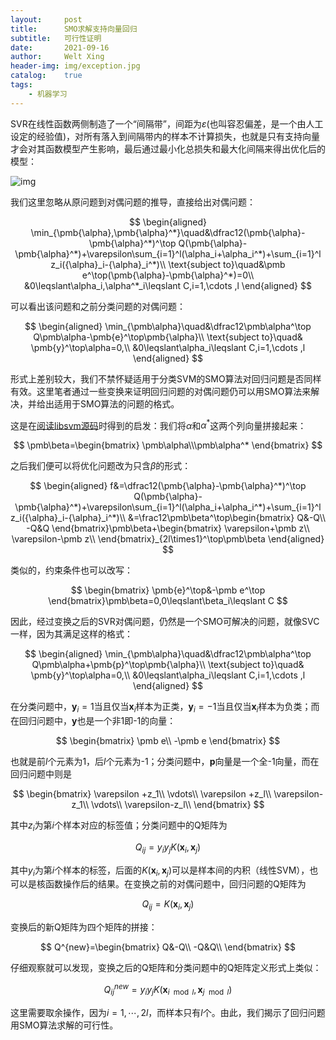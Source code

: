```yaml
---
layout:     post
title:      SMO求解支持向量回归
subtitle:   可行性证明
date:       2021-09-16
author:     Welt Xing
header-img: img/exception.jpg
catalog:    true
tags:
    - 机器学习
---
```


SVR在线性函数两侧制造了一个“间隔带”，间距为$\varepsilon$(也叫容忍偏差，是一个由人工设定的经验值)，对所有落入到间隔带内的样本不计算损失，也就是只有支持向量才会对其函数模型产生影响，最后通过最小化总损失和最大化间隔来得出优化后的模型：

![img](https://www.saedsayad.com/images/SVR_2.png)

我们这里忽略从原问题到对偶问题的推导，直接给出对偶问题：

$$
\begin{aligned}
\min_{\pmb{\alpha},\pmb{\alpha}^*}\quad&\dfrac12(\pmb{\alpha}-\pmb{\alpha}^*)^\top Q(\pmb{\alpha}-\pmb{\alpha}^*)+\varepsilon\sum_{i=1}^l(\alpha_i+\alpha_i^*)+\sum_{i=1}^l z_i({\alpha}_i-{\alpha}_i^*)\\
\text{subject to}\quad&\pmb e^\top(\pmb{\alpha}-\pmb{\alpha}^*)=0\\
&0\leqslant\alpha_i,\alpha^*_i\leqslant C,i=1,\cdots ,l
\end{aligned}
$$

可以看出该问题和之前分类问题的对偶问题：

$$
\begin{aligned}
\min_{\pmb\alpha}\quad&\dfrac12\pmb\alpha^\top Q\pmb\alpha-\pmb{e}^\top\pmb{\alpha}\\
\text{subject to}\quad& \pmb{y}^\top\alpha=0,\\
&0\leqslant\alpha_i\leqslant C,i=1,\cdots ,l
\end{aligned}
$$

形式上差别较大，我们不禁怀疑适用于分类SVM的SMO算法对回归问题是否同样有效。这里笔者通过一些变换来证明回归问题的对偶问题仍可以用SMO算法来解决，并给出适用于SMO算法的问题的格式。

这是在[阅读libsvm源码](https://github.com/Kaslanarian/libsvm-sc-reading)时得到的启发：我们将$\alpha$和$\alpha^*$这两个列向量拼接起来：

$$
\pmb\beta=\begin{bmatrix}
\pmb\alpha\\\pmb\alpha^*
\end{bmatrix}
$$

之后我们便可以将优化问题改为只含$\beta$的形式：

$$
\begin{aligned}
f&=\dfrac12(\pmb{\alpha}-\pmb{\alpha}^*)^\top Q(\pmb{\alpha}-\pmb{\alpha}^*)+\varepsilon\sum_{i=1}^l(\alpha_i+\alpha_i^*)+\sum_{i=1}^l z_i({\alpha}_i-{\alpha}_i^*)\\
&=\frac12\pmb\beta^\top\begin{bmatrix}
Q&-Q\\
-Q&Q
\end{bmatrix}\pmb\beta+\begin{bmatrix}
\varepsilon+\pmb z\\
\varepsilon-\pmb z\\
\end{bmatrix}_{2l\times1}^\top\pmb\beta
\end{aligned}
$$

类似的，约束条件也可以改写：

$$
\begin{bmatrix}
\pmb{e}^\top&-\pmb e^\top
\end{bmatrix}\pmb\beta=0,0\leqslant\beta_i\leqslant C
$$

因此，经过变换之后的SVR对偶问题，仍然是一个SMO可解决的问题，就像SVC一样，因为其满足这样的格式：

$$
\begin{aligned}
\min_{\pmb\alpha}\quad&\dfrac12\pmb\alpha^\top Q\pmb\alpha+\pmb{p}^\top\pmb{\alpha}\\
\text{subject to}\quad& \pmb{y}^\top\alpha=0,\\
&0\leqslant\alpha_i\leqslant C,i=1,\cdots ,l
\end{aligned}
$$

在分类问题中，$\pmb y_i=1$当且仅当$\pmb x_i$样本为正类，$\pmb y_i=-1$当且仅当$\pmb x_i$样本为负类；而在回归问题中，$\pmb y$也是一个非1即-1的向量：

$$
\begin{bmatrix}
\pmb e\\
-\pmb e
\end{bmatrix}
$$

也就是前$l$个元素为1，后$l$个元素为-1；分类问题中，$\pmb p$向量是一个全-1向量，而在回归问题中则是

$$
\begin{bmatrix}
\varepsilon +z_1\\
\vdots\\
\varepsilon +z_l\\
\varepsilon-z_1\\
\vdots\\
\varepsilon-z_l\\
\end{bmatrix}
$$

其中$z_i$为第$i$个样本对应的标签值；分类问题中的Q矩阵为

$$
Q_{ij}=y_iy_jK(\pmb x_i,\pmb x_j)
$$

其中$y_i$为第$i$个样本的标签，后面的$K(\pmb x_i,\pmb x_j)$可以是样本间的内积（线性SVM），也可以是核函数操作后的结果。在变换之前的对偶问题中，回归问题的Q矩阵为

$$
Q_{ij}=K(\pmb x_i,\pmb x_j)
$$

变换后的新Q矩阵为四个矩阵的拼接：

$$
Q^{new}=\begin{bmatrix}
Q&-Q\\
-Q&Q\\
\end{bmatrix}
$$

仔细观察就可以发现，变换之后的Q矩阵和分类问题中的Q矩阵定义形式上类似：

$$
Q^{new}_{ij}=y_iy_jK(\pmb x_{i\mod l},\pmb x_{j\mod l})
$$

这里需要取余操作，因为$i=1,\cdots,2l$，而样本只有$l$个。由此，我们揭示了回归问题用SMO算法求解的可行性。
